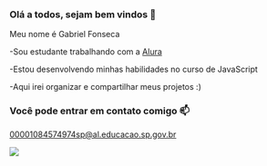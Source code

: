 ### Olá a todos, sejam bem vindos 👋

Meu nome é Gabriel Fonseca

-Sou estudante trabalhando com a [Alura](https://www.alura.com.br)

-Estou desenvolvendo minhas habilidades no curso de JavaScript

-Aqui irei organizar e compartilhar meus projetos :)

### Você pode entrar em contato comigo 📫

00001084574974sp@al.educacao.sp.gov.br

![](https://media1.tenor.com/m/M4hf23tX23QAAAAC/byuntear-coringa.gif)
